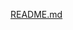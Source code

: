 [README.md](https://github.com/Revanth-sabretooth-02/Revanth-sabretooth-02/files/9493876/README.md)
